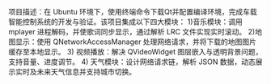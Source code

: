 项目描述：在 Ubuntu 环境下，使用终端命令下载Qt并配置编译环境，完成车载智能控制系统的开发与验证。该项目集成以下四大模块：
1)音乐模块：调用 mplayer 进程解码，并使歌词同步显示，通过解析 LRC 文件实现实时滚动。
2)地图显示：使用 QNetworkAccessManager 处理网络请求，并将下载的地图图片缓存至本地显示。
3) 视频播放：解决 QVideoWidget 图层嵌入与透明背景问题，支持音量、进度调节。
4) 天气模块：设计网络请求链，解析 JSON 数据，动态展示实时及未来天气信息并支持城市切换。
